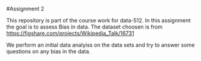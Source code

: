 #Assignment 2 

This repository is part of the course work for data-512. In this assignment the goal is to assess Bias in data. The dataset choosen is from https://figshare.com/projects/Wikipedia_Talk/16731

We perform an initial data analyiss on the data sets and try to answer some questions on any bias in the data.
